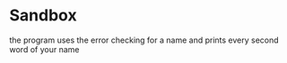 # Sandbox
the program uses the error checking for a name and prints every second word of your name 
